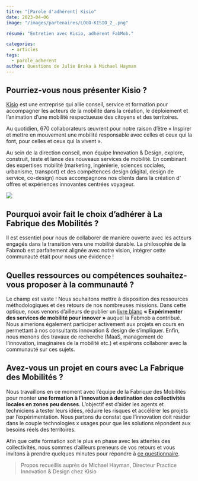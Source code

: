 ```yaml
---
titre: "[Parole d'adhérent] Kisio"
date: 2023-04-06
image: "/images/partenaires/LOGO-KISIO_2_.png"

résumé: "Entretien avec Kisio, adhérent FabMob."

categories: 
  - articles
tags: 
  - parole_adherent
author: Questions de Julie Braka à Michael Hayman
---
```


## Pourriez-vous nous présenter Kisio ?

[Kisio](https://kisio.com/) est une entreprise qui allie conseil, service et formation pour accompagner les acteurs de la mobilité dans la création, le déploiement et l’animation d’une mobilité respectueuse des citoyens et des territoires.

Au quotidien, 670 collaborateurs œuvrent pour notre raison d’être « Inspirer et mettre en mouvement une mobilité responsable avec celles et ceux qui la font, pour celles et ceux qui la vivent ».

Au sein de la direction conseil, mon équipe Innovation & Design, explore, construit, teste et lance des nouveaux services de mobilité. En combinant des expertises mobilité (marketing, ingénierie, sciences sociales, urbanisme, transport) et des compétences design (digital, design de service, co-design) nous accompagnons nos clients dans la création d’ offres et expériences innovantes centrées voyageur.

![](https://mcusercontent.com/7e792185ad77b9a84eaaa62e9/images/d226eaeb-dee3-57f2-21f4-f0339d1a8f61.png)

## Pourquoi avoir fait le choix d’adhérer à La Fabrique des Mobilités ?

Il est essentiel pour nous de collaborer de manière ouverte avec les acteurs engagés dans la transition vers une mobilité durable. La philosophie de la Fabmob est parfaitement alignée avec notre vision,  intégrer cette communauté était pour nous une évidence !

## Quelles ressources ou compétences souhaitez-vous proposer à la communauté ?

Le champ est vaste ! Nous souhaitons mettre à disposition des ressources méthodologiques et des retours de nos nombreuses missions. Dans cette optique, nous venons d’ailleurs de publier un [livre blanc](http://kisio-6815033.hs-sites.com/fr/livre-blanc-exp%C3%A9rimenter-des-services-de-mobilit%C3%A9-pour-innover) **« Expérimenter des services de mobilité pour innover »** auquel la Fabmob a contribué. Nous aimerions également participer activement aux projets en cours en permettant à nos consultants innovation & design de s’impliquer. Enfin, nous menons des travaux de recherche (MaaS, management de l’innovation, imaginaires de la mobilité etc.) et espérons collaborer avec la communauté sur ces sujets.

## Avez-vous un projet en cours avec La Fabrique des Mobilités ?

Nous travaillons en ce moment avec l’équipe de la Fabrique des Mobilités pour monter **une formation à l’innovation à destination des collectivités locales en zones peu denses**. L’objectif est d’aider les agents et techniciens à tester leurs idées, réduire les risques et accélérer les projets par l’expérimentation. Nous partons du constat que l’innovation doit résider dans le couple technologies x usages pour que les solutions répondent aux besoins réels des territoires.

Afin que cette formation soit le plus en phase avec les attentes des collectivités, nous sommes d’ailleurs preneurs de vos retours et vous invitons à prendre quelques minutes pour répondre à [ce questionnaire](https://forms.gle/voUUCsuMgCLQxvH79).
 
> Propos recueillis auprès de Michael Hayman, Directeur Practice Innovation & Design chez Kisio 